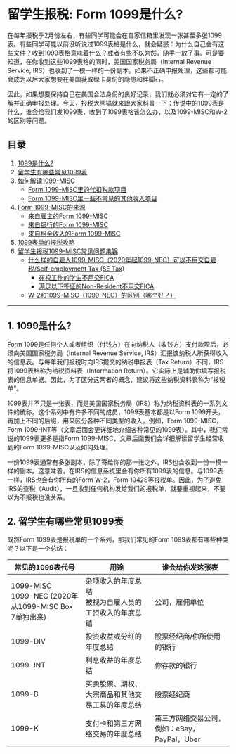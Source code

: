 # 留学生报税: Form 1099是什么?

在每年报税季2月份左右，有些同学可能会在自家信箱里发现一张甚至多张1099表。有些同学可能以前没听说过1099表格是什么，就会疑惑：为什么自己会有这些文件？收到1099表格意味着什么？或者有些不以为然，随手一放了事。可是要知道，在你收到这些1099表格的同时，美国国家税务局（Internal Revenue Service, IRS）也收到了一模一样的一份副本。如果不正确申报处理，这些都可能会成为以后大家想要在美国获取绿卡身份的隐患和绊脚石。

因此，如果想要保持自己在美国合法身份的良好记录，我们就必须对它有一定的了解并正确申报处理。今天，报税大熊猫就来跟大家科普一下：传说中的1099表是什么，谁会给我们发1099表，收到了1099表格该怎么办，以及1099-MISC和W-2的区别等问题。

## 目录

1. [1099是什么?](#1099是什么)
2. [留学生有哪些常见1099表](#留学生有哪些常见1099表)
3. [如何解读1099-MISC](#如何解读1099-misc)
    - [Form 1099-MISC里的代扣税款项目](#form-1099-misc里的代扣税款项目)
    - [Form 1099-MISC里一些不常见的其他收入项目](#form-1099-misc里一些不常见的其他收入项目)
4. [Form 1099-MISC的来源](#form-1099-misc的来源)
    - [来自雇主的Form 1099-MISC](#来自雇主的form-1099-misc)
    - [来自银行的Form 1099-MISC](#来自银行的form-1099-misc)
    - [来自租金收入的Form 1099-MISC](#来自租金收入的form-1099-misc)
5. [1099表单的报税攻略](#1099表单的报税攻略)
6. [留学生报税1099-MISC常见问题集锦](#留学生报税1099-misc常见问题集锦)
    - [什么样的自雇人1099-MISC（2020年起1099-NEC）可以不用交自雇税/Self-employment Tax (SE Tax)](#什么样的自雇人1099-misc2020年起1099-nec可以不用交自雇税self-employment-tax-se-tax)
        - [在校工作的学生不用交FICA](#在校工作的学生不用交fica)
        - [满足以下签证的Non-Resident不用交FICA](#满足以下签证的non-resident不用交fica)
    - [W-2和1099-MISC（1099-NEC）的区别（哪个好？）](#w-2和1099-misc1099-nec的区别哪个好)

---

## 1. 1099是什么?

Form 1099是任何个人或者组织（付钱方）在向纳税人（收钱方）支付款项后，必须向美国国家税务局（Internal Revenue Service, IRS）汇报该纳税人所获得收入的信息表。与每年我们报税时向IRS提交的纳税申报表（Tax Return）不同，IRS将1099表格称为纳税资料表（Information Return）。它实际上是辅助你填写报税表的信息单据。因此，为了区分这两者的概念，建议将这些纳税资料表称为“报税单”。

1099表并不只是一张表，而是美国国家税务局（IRS）称为纳税资料表的一系列文件的统称。这个系列中有许多不同的成员，1099表基本都是以Form 1099开头，再加上不同的后缀，用来区分各种不同类型的收入。例如，Form 1099-MISC，Form 1099-INT等（文章后面会更详细地介绍各种常见的1099表）。其中，我们常说的1099表更多是指Form 1099-MISC，文章后面我们会详细解读留学生经常收到的Form 1099-MISC以及如何处理。

一份1099表通常有多张副本，除了寄给你的那一张之外，IRS也会收到一份一模一样的副本。这意味着，在IRS的信息系统里会有你所有1099表的信息。与1099表一样，IRS也会有你所有的Form W-2，Form 1042S等报税单。因此，为了避免IRS的查税（Audit），一旦收到任何机构发给我们的报税单，就要重视起来，不要以为不报税也没关系。

## 2. 留学生有哪些常见1099表

既然Form 1099表是报税单的一个系列，那我们常见的Form 1099表都有哪些种类呢？以下是一个总结：

| 常见的1099表代号 | 用途 | 谁会给你发这张表 |
|------------------|------|----------------|
| 1099-MISC<br>1099-NEC (2020年从1099-MISC Box 7单独出来) | 杂项收入的年度总结<br>被视为自雇人员的工资收入的年度总结 | 公司，雇佣单位 |
| 1099-DIV | 投资收益或分红的年度总结 | 股票经纪商/你所使用的银行 |
| 1099-INT | 利息收益的年度总结 | 你存款的银行 |
| 1099-B | 买卖股票、期权、大宗商品和其他交易工具的年度总结 | 股票经纪商 |
| 1099-K | 支付卡和第三方网络交易的年度总结 | 第三方网络交易公司，例如：eBay，PayPal，Uber |

 